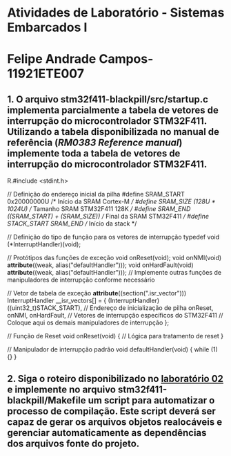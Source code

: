 # Atividades de Laboratório - Sistemas Embarcados I
# Felipe Andrade Campos-11921ETE007

## 1. O arquivo **stm32f411-blackpill/src/startup.c** implementa parcialmente a tabela de vetores de interrupção do microcontrolador STM32F411. Utilizando a tabela disponibilizada no manual de referência (***RM0383 Reference manual***) implemente **toda** a tabela de vetores de interrupção do microcontrolador STM32F411.
R.#include <stdint.h>

// Definição do endereço inicial da pilha
#define SRAM_START 0x20000000U /* Início da SRAM Cortex-M */
#define SRAM_SIZE (128U * 1024U) /* Tamanho SRAM STM32F411 128K */
#define SRAM_END ((SRAM_START) + (SRAM_SIZE)) /* Final da SRAM STM32F411 */
#define STACK_START SRAM_END /* Início da stack */

// Definição do tipo de função para os vetores de interrupção
typedef void (*InterruptHandler)(void);

// Protótipos das funções de exceção
void onReset(void);
void onNMI(void) __attribute__((weak, alias("defaultHandler")));
void onHardFault(void) __attribute__((weak, alias("defaultHandler")));
// Implemente outras funções de manipuladores de interrupção conforme necessário

// Vetor de tabela de exceção
__attribute__((section(".isr_vector"))) InterruptHandler __isr_vectors[] = {
    (InterruptHandler)((uint32_t)STACK_START), // Endereço de inicialização de pilha
    onReset, 
    onNMI, 
    onHardFault, 
    // Vetores de interrupção específicos do STM32F411
    // Coloque aqui os demais manipuladores de interrupção
};

// Função de Reset
void onReset(void) {
    // Lógica para tratamento de reset
}

// Manipulador de interrupção padrão
void defaultHandler(void) {
    while (1) {}
}
## 2. Siga o roteiro disponibilizado no [laboratório 02](https://github.com/daniel-p-carvalho/ufu-semb1-lab-02.git) e implemente no arquivo **stm32f411-blackpill/Makefile** um script para automatizar o processo de compilação. Este script deverá ser capaz de gerar os arquivos objetos realocáveis e gerenciar automaticamente as dependências dos arquivos fonte do projeto.
